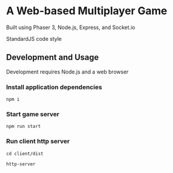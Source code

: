 # A Web-based Multiplayer Game
Built using Phaser 3, Node.js, Express, and Socket.io

StandardJS code style
## Development and Usage
Development requires Node.js and a web browser

### Install application dependencies
```console
npm i
```

### Start game server
```console
npm run start
```

### Run client http server
```console
cd client/dist
```
```console
http-server
```
